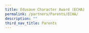 ```yaml
---
title: Edusave Character Award (ECHA)
permalink: /partners/Parents/ECHA/
description: ""
third_nav_title: Parents
---
```

